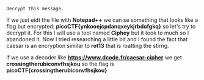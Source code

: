 ```
Decrypt this message.
```

If we just eidt the file with **Notepad++** we can se something that looks like a flag but encrypted: **picoCTF{ynkooejcpdanqxeykjrbdofgkq}** so let's try to decrypt it.
For this I will use a tool named **Ciphey** but it took to much so I abandoned it. Now I tried researching a little bit and I found the fact that caesar is an encryption similar to **rot13** that is roatting the stirng.

if we use a decoder like **https://www.dcode.fr/caesar-cipher** we get **crossingtherubiconvfhsjkou** so the flag is **picoCTF{crossingtherubiconvfhsjkou}**